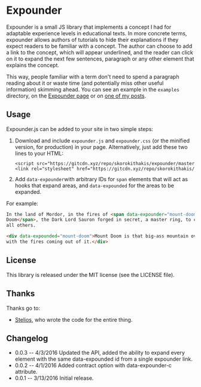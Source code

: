 # Expounder

Expounder is a small JS library that implements a concept I had for adaptable
experience levels in educational texts. In more concrete terms, expounder allows
authors of tutorials to hide their explanations if they expect readers to be
familiar with a concept. The author can choose to add a link to the concept,
which will appear underlined, and the reader can click on it to expand the next
few sentences, paragraph or any other element that explains the concept.

This way, people familiar with a term don't need to spend a paragraph reading
about it or waste time (and potentially miss other useful information) skimming
ahead. You can see an example in the `examples` directory, on the [Expounder
page](https://skorokithakis.github.io/expounder/) or on [one of my
posts](https://www.stavros.io/posts/building-cheap-home-sensorcontroller/).


## Usage

Expounder.js can be added to your site in two simple steps:

<ol>
<li>Download and include <code>expounder.js</code> and <code>expounder.css</code> (or the minified
   version, for production) in your page. Alternatively, just add these two
   lines to your HTML:
<code><pre>&lt;script src="https://gitcdn.xyz/repo/skorokithakis/expounder/master/expounder.js">&lt;/script>
&lt;link rel="stylesheet" href="https://gitcdn.xyz/repo/skorokithakis/expounder/master/expounder.css" /></pre></code>
   </li>
   <li>
   Add <code>data-expounder</code>with arbitrary IDs for <code>span</code> elements that will act
   as hooks that expand areas, and <code>data-expounded</code> for the areas to be expanded.
   </li>
</ol>

For example:

```html
In the land of Mordor, in the fires of <span data-expounder="mount-doom">Mount
Doom</span>, the Dark Lord Sauron forged in secret, a master ring, to control
all others.

<div data-expounded="mount-doom">Mount Doom is that big-ass mountain over there
with the fires coming out of it.</div>
````


## License

This library is released under the MIT license (see the LICENSE file).


## Thanks

Thanks go to:

* [Stelios](https://github.com/stelabouras), who wrote the code for the entire
  thing.


## Changelog

* 0.0.3 -- 4/3/2016 Updated the API, added the ability to expand every element with the same data-expounded id from a single expounder link.
* 0.0.2 -- 4/1/2016 Added contract option with data-expounder-c attribute.
* 0.0.1 -- 3/13/2016 Initial release.

